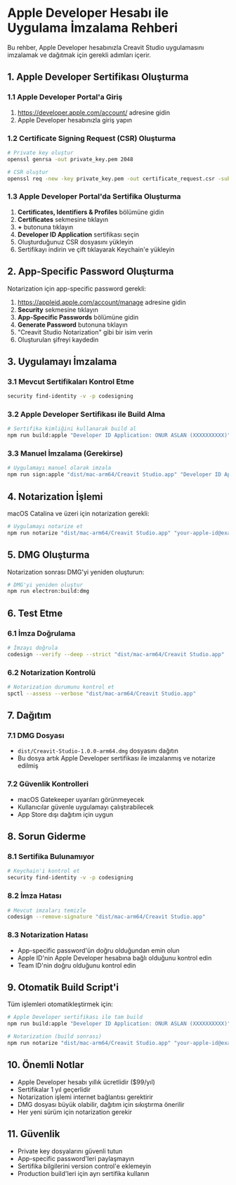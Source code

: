 # Apple Developer Hesabı ile Uygulama İmzalama Rehberi

Bu rehber, Apple Developer hesabınızla Creavit Studio uygulamasını imzalamak ve dağıtmak için gerekli adımları içerir.

## 1. Apple Developer Sertifikası Oluşturma

### 1.1 Apple Developer Portal'a Giriş

1. https://developer.apple.com/account/ adresine gidin
2. Apple Developer hesabınızla giriş yapın

### 1.2 Certificate Signing Request (CSR) Oluşturma

```bash
# Private key oluştur
openssl genrsa -out private_key.pem 2048

# CSR oluştur
openssl req -new -key private_key.pem -out certificate_request.csr -subj "/C=TR/ST=Istanbul/L=Istanbul/O=Creavit/OU=Development/CN=ONUR ASLAN"
```

### 1.3 Apple Developer Portal'da Sertifika Oluşturma

1. **Certificates, Identifiers & Profiles** bölümüne gidin
2. **Certificates** sekmesine tıklayın
3. **+** butonuna tıklayın
4. **Developer ID Application** sertifikası seçin
5. Oluşturduğunuz CSR dosyasını yükleyin
6. Sertifikayı indirin ve çift tıklayarak Keychain'e yükleyin

## 2. App-Specific Password Oluşturma

Notarization için app-specific password gerekli:

1. https://appleid.apple.com/account/manage adresine gidin
2. **Security** sekmesine tıklayın
3. **App-Specific Passwords** bölümüne gidin
4. **Generate Password** butonuna tıklayın
5. "Creavit Studio Notarization" gibi bir isim verin
6. Oluşturulan şifreyi kaydedin

## 3. Uygulamayı İmzalama

### 3.1 Mevcut Sertifikaları Kontrol Etme

```bash
security find-identity -v -p codesigning
```

### 3.2 Apple Developer Sertifikası ile Build Alma

```bash
# Sertifika kimliğini kullanarak build al
npm run build:apple "Developer ID Application: ONUR ASLAN (XXXXXXXXXX)"
```

### 3.3 Manuel İmzalama (Gerekirse)

```bash
# Uygulamayı manuel olarak imzala
npm run sign:apple "dist/mac-arm64/Creavit Studio.app" "Developer ID Application: ONUR ASLAN (XXXXXXXXXX)"
```

## 4. Notarization İşlemi

macOS Catalina ve üzeri için notarization gerekli:

```bash
# Uygulamayı notarize et
npm run notarize "dist/mac-arm64/Creavit Studio.app" "your-apple-id@example.com" "your-app-specific-password"
```

## 5. DMG Oluşturma

Notarization sonrası DMG'yi yeniden oluşturun:

```bash
# DMG'yi yeniden oluştur
npm run electron:build:dmg
```

## 6. Test Etme

### 6.1 İmza Doğrulama

```bash
# İmzayı doğrula
codesign --verify --deep --strict "dist/mac-arm64/Creavit Studio.app"
```

### 6.2 Notarization Kontrolü

```bash
# Notarization durumunu kontrol et
spctl --assess --verbose "dist/mac-arm64/Creavit Studio.app"
```

## 7. Dağıtım

### 7.1 DMG Dosyası

- `dist/Creavit-Studio-1.0.0-arm64.dmg` dosyasını dağıtın
- Bu dosya artık Apple Developer sertifikası ile imzalanmış ve notarize edilmiş

### 7.2 Güvenlik Kontrolleri

- macOS Gatekeeper uyarıları görünmeyecek
- Kullanıcılar güvenle uygulamayı çalıştırabilecek
- App Store dışı dağıtım için uygun

## 8. Sorun Giderme

### 8.1 Sertifika Bulunamıyor

```bash
# Keychain'i kontrol et
security find-identity -v -p codesigning
```

### 8.2 İmza Hatası

```bash
# Mevcut imzaları temizle
codesign --remove-signature "dist/mac-arm64/Creavit Studio.app"
```

### 8.3 Notarization Hatası

- App-specific password'ün doğru olduğundan emin olun
- Apple ID'nin Apple Developer hesabına bağlı olduğunu kontrol edin
- Team ID'nin doğru olduğunu kontrol edin

## 9. Otomatik Build Script'i

Tüm işlemleri otomatikleştirmek için:

```bash
# Apple Developer sertifikası ile tam build
npm run build:apple "Developer ID Application: ONUR ASLAN (XXXXXXXXXX)"

# Notarization (build sonrası)
npm run notarize "dist/mac-arm64/Creavit Studio.app" "your-apple-id@example.com" "your-app-specific-password"
```

## 10. Önemli Notlar

- Apple Developer hesabı yıllık ücretlidir ($99/yıl)
- Sertifikalar 1 yıl geçerlidir
- Notarization işlemi internet bağlantısı gerektirir
- DMG dosyası büyük olabilir, dağıtım için sıkıştırma önerilir
- Her yeni sürüm için notarization gerekir

## 11. Güvenlik

- Private key dosyalarını güvenli tutun
- App-specific password'leri paylaşmayın
- Sertifika bilgilerini version control'e eklemeyin
- Production build'leri için ayrı sertifika kullanın
